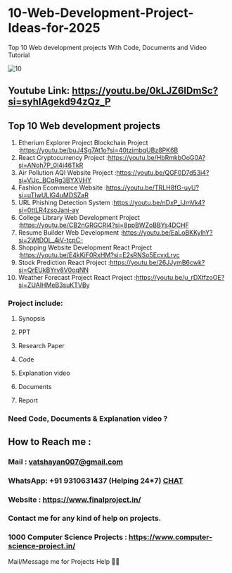 # 10-Web-Development-Project-Ideas-for-2025
Top 10 Web development projects With Code, Documents and Video Tutorial

![10](https://github.com/user-attachments/assets/07ce89d7-25dd-4db5-99cf-d095d44f786b)

## Youtube Link: https://youtu.be/0kLJZ6lDmSc?si=syhIAgekd94zQz_P

## Top 10 Web development projects

1. Etherium Explorer Project Blockchain Project   :https://youtu.be/buJ4Sg7At1o?si=40tzimbqUBz8PK6B
2. React Cryptocurrency Project                   :https://youtu.be/HbRmkbOoG0A?si=ANoh7P_0l4j46TkR
3. Air Pollution AQI Website Project              :https://youtu.be/QGF0D7d53i4?si=VUc_BCqRg3BYXVHY
4. Fashion Ecommerce Website                      :https://youtu.be/TRLH8fG-uyU?si=uTIwULIG4uMDSZaR
5. URL Phishing Detection System                  :https://youtu.be/nDxP_lJmVk4?si=0ttLR4zsoJani-ay
6. College Library Web Development Project        :https://youtu.be/CB2nGRGCRl4?si=8ppBWZoBBYs4DCHF
7. Resume Builder Web Development                 :https://youtu.be/EaLoBKKylhY?si=2WtDOL_4iV-tcpC-
8. Shopping Website Development React Project     :https://youtu.be/E4kKiF0RxHM?si=E2sRNSo5EcvxLrvc
9. Stock Prediction React Project                 :https://youtu.be/26JJymB6cwk?si=QrEUkBYrv8V0oqNN
10. Weather Forecast Project React Project        :https://youtu.be/u_rDXtfzoOE?si=ZUAlHMeB3suKTVBy

### Project include: 

1. Synopsis

2. PPT

3. Research Paper


4. Code

5. Explanation video

6. Documents

7. Report


### Need Code, Documents & Explanation video ? 

## How to Reach me :

### Mail : vatshayan007@gmail.com 

### WhatsApp: +91 9310631437 (Helping 24*7) **[CHAT](https://wa.me/message/CHWN2AHCPMAZK1)** 

### Website : https://www.finalproject.in/

### Contact me for any kind of help on projects.
### 1000 Computer Science Projects : https://www.computer-science-project.in/


Mail/Message me for Projects Help 🙏🏻         


